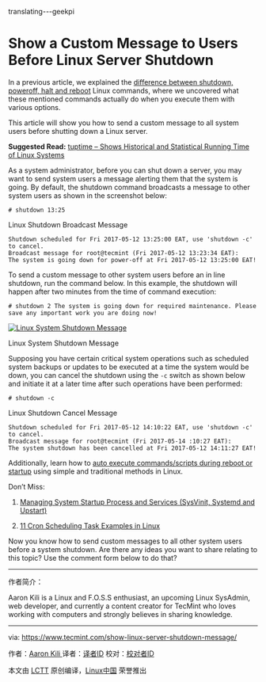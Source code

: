 translating---geekpi

Show a Custom Message to Users Before Linux Server Shutdown
============================================================


In a previous article, we explained the [difference between shutdown, poweroff, halt and reboot][3] Linux commands, where we uncovered what these mentioned commands actually do when you execute them with various options.

This article will show you how to send a custom message to all system users before shutting down a Linux server.

**Suggested Read:** [tuptime – Shows Historical and Statistical Running Time of Linux Systems][4]

As a system administrator, before you can shut down a server, you may want to send system users a message alerting them that the system is going. By default, the shutdown command broadcasts a message to other system users as shown in the screenshot below:

```
# shutdown 13:25
```
Linux Shutdown Broadcast Message
```
Shutdown scheduled for Fri 2017-05-12 13:25:00 EAT, use 'shutdown -c' to cancel.
Broadcast message for root@tecmint (Fri 2017-05-12 13:23:34 EAT):
The system is going down for power-off at Fri 2017-05-12 13:25:00 EAT!
```

To send a custom message to other system users before an in line shutdown, run the command below. In this example, the shutdown will happen after two minutes from the time of command execution:

```
# shutdown 2 The system is going down for required maintenance. Please save any important work you are doing now!
```
 [![Linux System Shutdown Message](https://www.tecmint.com/wp-content/uploads/2017/05/Linux-System-Shutdown-Message.png)][5] 

Linux System Shutdown Message

Supposing you have certain critical system operations such as scheduled system backups or updates to be executed at a time the system would be down, you can cancel the shutdown using the `-c` switch as shown below and initiate it at a later time after such operations have been performed:

```
# shutdown -c
```
Linux Shutdown Cancel Message
```
Shutdown scheduled for Fri 2017-05-12 14:10:22 EAT, use 'shutdown -c' to cancel.
Broadcast message for root@tecmint (Fri 2017-05-14 :10:27 EAT):
The system shutdown has been cancelled at Fri 2017-05-12 14:11:27 EAT!
```

Additionally, learn how to [auto execute commands/scripts during reboot or startup][6] using simple and traditional methods in Linux.

Don’t Miss:

1.  [Managing System Startup Process and Services (SysVinit, Systemd and Upstart)][1]

2.  [11 Cron Scheduling Task Examples in Linux][2]

Now you know how to send custom messages to all other system users before a system shutdown. Are there any ideas you want to share relating to this topic? Use the comment form below to do that?

--------------------------------------------------------------------------------

作者简介：

Aaron Kili is a Linux and F.O.S.S enthusiast, an upcoming Linux SysAdmin, web developer, and currently a content creator for TecMint who loves working with computers and strongly believes in sharing knowledge.

------------------

via: https://www.tecmint.com/show-linux-server-shutdown-message/

作者：[Aaron Kili  ][a]
译者：[译者ID](https://github.com/译者ID)
校对：[校对者ID](https://github.com/校对者ID)

本文由 [LCTT](https://github.com/LCTT/TranslateProject) 原创编译，[Linux中国](https://linux.cn/) 荣誉推出

[a]:https://www.tecmint.com/author/aaronkili/
[1]:https://www.tecmint.com/linux-boot-process-and-manage-services/
[2]:https://www.tecmint.com/11-cron-scheduling-task-examples-in-linux/
[3]:https://www.tecmint.com/shutdown-poweroff-halt-and-reboot-commands-in-linux/
[4]:https://www.tecmint.com/find-linux-uptime-shutdown-and-reboot-time-with-tuptime/
[5]:https://www.tecmint.com/wp-content/uploads/2017/05/Linux-System-Shutdown-Message.png
[6]:https://www.tecmint.com/auto-execute-linux-scripts-during-reboot-or-startup/
[7]:https://www.tecmint.com/author/aaronkili/
[8]:https://www.tecmint.com/10-useful-free-linux-ebooks-for-newbies-and-administrators/
[9]:https://www.tecmint.com/free-linux-shell-scripting-books/
